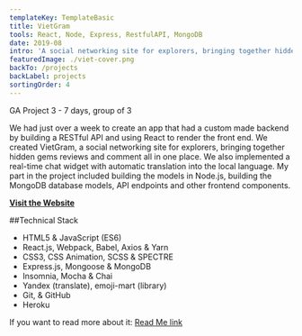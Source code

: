 ```yaml
---
templateKey: TemplateBasic
title: VietGram
tools: React, Node, Express, RestfulAPI, MongoDB
date: 2019-08
intro: 'A social networking site for explorers, bringing together hidden gems reviews and comment all in one place.'
featuredImage: ./viet-cover.png
backTo: /projects
backLabel: projects
sortingOrder: 4
---
```


GA Project 3 - 7 days, group of 3

We had just over a week to create an app that had a custom made backend by building a RESTful API and using React to render the front end. We created VietGram, a social networking site for explorers, bringing together hidden gems reviews and comment all in one place. We also implemented a real-time chat widget with automatic translation into the local language. My part in the project included building the models in Node.js, building the MongoDB database models, API endpoints and other frontend components.

**<a href="https://vietgram-ga.herokuapp.com/" target="_blank">Visit the Website</a>**

##Technical Stack

- HTML5 & JavaScript (ES6)
- React.js, Webpack, Babel, Axios & Yarn
- CSS3, CSS Animation, SCSS & SPECTRE
- Express.js, Mongoose & MongoDB
- Insomnia, Mocha & Chai
- Yandex (translate), emoji-mart (library)
- Git, & GitHub
- Heroku

If you want to read more about it: <a href="https://github.com/gaebar/sei-group-project" target="_blank">Read Me link</a>
